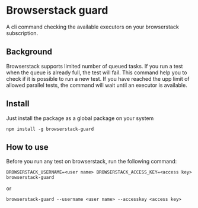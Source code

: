 # Browserstack guard
A cli command checking the available executors on your browserstack subscription.

## Background
Browserstack supports limited number of queued tasks. If you run a test when the queue is already full, the test will fail. This command help you to check if it is possible to run a new test. If you have reached the upp limit of allowed parallel tests, the command will wait until an executor is available.

## Install
Just install the package as a global package on your system
```
npm install -g browserstack-guard
```

## How to use
Before you run any test on browserstack, run the following command:
```
BROWSERSTACK_USERNAME=<user name> BROWSERSTACK_ACCESS_KEY=<access key> browserstack-guard
```
or
```
browserstack-guard --username <user name> --accesskey <access key>
```
